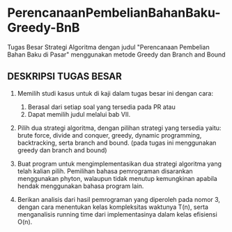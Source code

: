 # PerencanaanPembelianBahanBaku-Greedy-BnB
Tugas Besar Strategi Algoritma dengan judul "Perencanaan Pembelian Bahan Baku di Pasar" menggunakan metode Greedy dan Branch and Bound

## DESKRIPSI TUGAS BESAR

1. Memilih studi kasus untuk di kaji dalam tugas besar ini dengan cara: 
    1. Berasal dari setiap soal yang tersedia pada PR atau 
    2. Dapat memilih judul melalui bab VII.
    
2. Pilih dua strategi algoritma, dengan pilihan strategi yang tersedia yaitu: brute force, divide and conquer, greedy, dynamic programming, backtracking, serta branch and bound.
(pada tugas ini menggunakan greedy dan branch and bound)

3. Buat program untuk mengimplementasikan dua strategi algoritma yang telah kalian pilih. Pemilihan bahasa pemrograman disarankan menggunakan phyton, walaupun tidak menutup kemungkinan apabila hendak menggunakan bahasa program lain.

4. Berikan analisis dari hasil pemrograman yang diperoleh pada nomor 3, dengan cara menentukan kelas kompleksitas waktunya T(n), serta menganalisis running time dari implementasinya dalam kelas efisiensi O(n).
